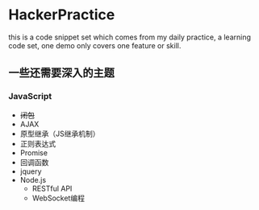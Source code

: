 # HackerPractice
this is a code snippet set which comes from my daily practice,
a learning code set, one demo only covers one feature or skill.

## 一些还需要深入的主题

### JavaScript

* ~~闭包~~
* AJAX
* 原型继承（JS继承机制）
* 正则表达式
* Promise
* 回调函数
* jquery
* Node.js
 	* RESTful API
 	* WebSocket编程